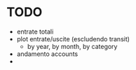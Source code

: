 # TODO

* entrate totali
* plot entrate/uscite (escludendo transit)
    * by year, by month, by category
* andamento accounts
* 
